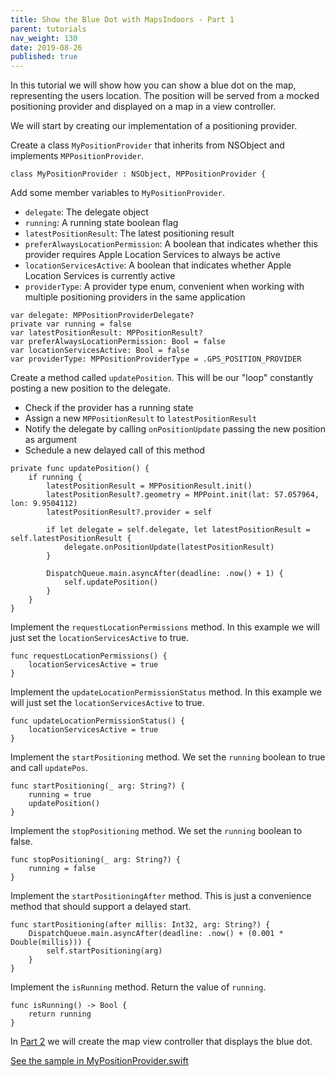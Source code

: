 ```yaml
---
title: Show the Blue Dot with MapsIndoors - Part 1
parent: tutorials
nav_weight: 130
date: 2019-08-26
published: true
---
```


In this tutorial we will show how you can show a blue dot on the map, representing the users location. The position will be served from a mocked positioning provider and displayed on a map in a view controller.

We will start by creating our implementation of a positioning provider.

Create a class `MyPositionProvider` that inherits from NSObject and implements `MPPositionProvider`.
```
class MyPositionProvider : NSObject, MPPositionProvider {
```
Add some member variables to `MyPositionProvider`.

* `delegate`: The delegate object
* `running`: A running state boolean flag
* `latestPositionResult`: The latest positioning result
* `preferAlwaysLocationPermission`: A boolean that indicates whether this provider requires Apple Location Services to always be active
* `locationServicesActive`: A boolean that indicates whether Apple Location Services is currently active
* `providerType`: A provider type enum, convenient when working with multiple positioning providers in the same application
```
var delegate: MPPositionProviderDelegate?
private var running = false
var latestPositionResult: MPPositionResult?
var preferAlwaysLocationPermission: Bool = false
var locationServicesActive: Bool = false
var providerType: MPPositionProviderType = .GPS_POSITION_PROVIDER
```
Create a method called `updatePosition`. This will be our "loop" constantly posting a new position to the delegate.

* Check if the provider has a running state
* Assign a new `MPPositionResult` to `latestPositionResult`
* Notify the delegate by calling `onPositionUpdate` passing the new position as argument
* Schedule a new delayed call of this method
```
private func updatePosition() {
    if running {
        latestPositionResult = MPPositionResult.init()
        latestPositionResult?.geometry = MPPoint.init(lat: 57.057964, lon: 9.9504112)
        latestPositionResult?.provider = self
        
        if let delegate = self.delegate, let latestPositionResult = self.latestPositionResult {
            delegate.onPositionUpdate(latestPositionResult)
        }
        
        DispatchQueue.main.asyncAfter(deadline: .now() + 1) {
            self.updatePosition()
        }
    }
}
```
Implement the `requestLocationPermissions` method. In this example we will just set the `locationServicesActive` to true.
```
func requestLocationPermissions() {
    locationServicesActive = true
}
```
Implement the `updateLocationPermissionStatus` method. In this example we will just set the `locationServicesActive` to true.
```
func updateLocationPermissionStatus() {
    locationServicesActive = true
}
```
Implement the `startPositioning` method. We set the `running` boolean to true and call `updatePos`.
```
func startPositioning(_ arg: String?) {
    running = true
    updatePosition()
}
```
Implement the `stopPositioning` method. We set the `running` boolean to false.
```
func stopPositioning(_ arg: String?) {
    running = false
}
```
Implement the `startPositioningAfter` method. This is just a convenience method that should support a delayed start.
```
func startPositioning(after millis: Int32, arg: String?) {
    DispatchQueue.main.asyncAfter(deadline: .now() + (0.001 * Double(millis))) {
        self.startPositioning(arg)
    }
}
```
Implement the `isRunning` method. Return the value of `running`.
```
func isRunning() -> Bool {
    return running
}
```
In [Part 2](../showmylocationshowmylocationcontroller) we will create the map view controller that displays the blue dot.

[See the sample in MyPositionProvider.swift](https://github.com/MapsIndoors/MapsIndoorsIOS/blob/master/Example/DemoSamples/Show%20My%20Location/MyPositionProvider.swift)
